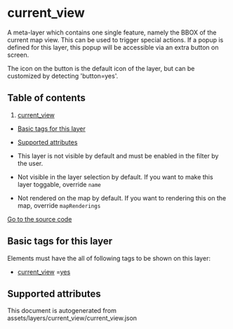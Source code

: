 current_view
==============





A meta-layer which contains one single feature, namely the BBOX of the current map view. This can be used to trigger
special actions. If a popup is defined for this layer, this popup will be accessible via an extra button on screen.

The icon on the button is the default icon of the layer, but can be customized by detecting 'button=yes'.

## Table of contents

1. [current_view](#current_view)

- [Basic tags for this layer](#basic-tags-for-this-layer)
- [Supported attributes](#supported-attributes)


- This layer is not visible by default and must be enabled in the filter by the user.
- Not visible in the layer selection by default. If you want to make this layer toggable, override `name`
- Not rendered on the map by default. If you want to rendering this on the map, override `mapRenderings`

[Go to the source code](../assets/layers/current_view/current_view.json)



Basic tags for this layer
---------------------------



Elements must have the all of following tags to be shown on this layer:

- <a href='https://wiki.openstreetmap.org/wiki/Key:current_view' target='_blank'>current_view</a>
  =<a href='https://wiki.openstreetmap.org/wiki/Tag:current_view%3Dyes' target='_blank'>yes</a>

Supported attributes
----------------------



This document is autogenerated from assets/layers/current_view/current_view.json